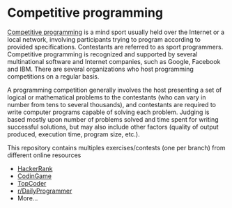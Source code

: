 # Competitive programming

[Competitive programming](https://en.wikipedia.org/wiki/Competitive_programming) is a mind sport usually held over the Internet or a local network, involving participants trying to program according to provided specifications. Contestants are referred to as sport programmers. Competitive programming is recognized and supported by several multinational software and Internet companies, such as Google, Facebook and IBM. There are several organizations who host programming competitions on a regular basis.

A programming competition generally involves the host presenting a set of logical or mathematical problems to the contestants (who can vary in number from tens to several thousands), and contestants are required to write computer programs capable of solving each problem. Judging is based mostly upon number of problems solved and time spent for writing successful solutions, but may also include other factors (quality of output produced, execution time, program size, etc.).
 
 
This repository contains multiples exercises/contests (one per branch) from different online resources
  - [HackerRank](https://www.hackerrank.com/)
  - [CodinGame](http://www.codingame.com/servlet/urlinvite?u=1099833)
  - [TopCoder](http://www.topcoder.com)
  - [r/DailyProgrammer](http://www.reddit.com/r/DailyProgrammer)
  - More...
